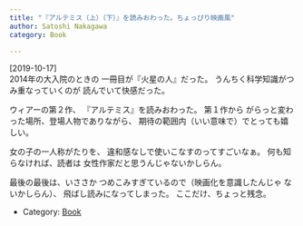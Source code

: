 ```yaml
---
title: "『アルテミス（上）（下）』を読みおわった。ちょっぴり映画風"
author: Satoshi Nakagawa
category: Book

---
```


[2019-10-17]  
 2014年の大入院のときの
一冊目が『火星の人』だった。
うんちく科学知識がつみ重なっていくのが
読んでいて快感だった。

 ウィアーの第２作、
   『アルテミス』を読みおわった。
第１作から
がらっと変わった場所、登場人物でありながら、
期待の範囲内（いい意味で）でとっても嬉しい。

 女の子の一人称がたりを、
違和感なしで使いこなすのってすごいなぁ。
何も知らなければ、読者は
女性作家だと思うんじゃないかしらん。

 最後の最後は、いささか
つめこみすぎているので（映画化を意識したんじゃ
ないかしらん）、
飛ばし読みになってしまった。
ここだけ、ちょっと残念。

- Category: [Book](/categories.html#Book)

